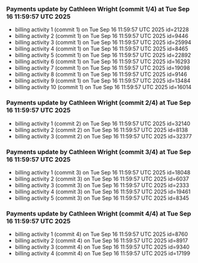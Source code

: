 
### Payments update by Cathleen Wright (commit 1/4) at Tue Sep 16 11:59:57 UTC 2025
- billing activity 1 (commit 1) on Tue Sep 16 11:59:57 UTC 2025 id=21228
- billing activity 2 (commit 1) on Tue Sep 16 11:59:57 UTC 2025 id=9446
- billing activity 3 (commit 1) on Tue Sep 16 11:59:57 UTC 2025 id=25994
- billing activity 4 (commit 1) on Tue Sep 16 11:59:57 UTC 2025 id=8465
- billing activity 5 (commit 1) on Tue Sep 16 11:59:57 UTC 2025 id=22892
- billing activity 6 (commit 1) on Tue Sep 16 11:59:57 UTC 2025 id=16293
- billing activity 7 (commit 1) on Tue Sep 16 11:59:57 UTC 2025 id=19098
- billing activity 8 (commit 1) on Tue Sep 16 11:59:57 UTC 2025 id=9146
- billing activity 9 (commit 1) on Tue Sep 16 11:59:57 UTC 2025 id=13484
- billing activity 10 (commit 1) on Tue Sep 16 11:59:57 UTC 2025 id=16014

### Payments update by Cathleen Wright (commit 2/4) at Tue Sep 16 11:59:57 UTC 2025
- billing activity 1 (commit 2) on Tue Sep 16 11:59:57 UTC 2025 id=32140
- billing activity 2 (commit 2) on Tue Sep 16 11:59:57 UTC 2025 id=8138
- billing activity 3 (commit 2) on Tue Sep 16 11:59:57 UTC 2025 id=32377

### Payments update by Cathleen Wright (commit 3/4) at Tue Sep 16 11:59:57 UTC 2025
- billing activity 1 (commit 3) on Tue Sep 16 11:59:57 UTC 2025 id=18048
- billing activity 2 (commit 3) on Tue Sep 16 11:59:57 UTC 2025 id=6037
- billing activity 3 (commit 3) on Tue Sep 16 11:59:57 UTC 2025 id=2333
- billing activity 4 (commit 3) on Tue Sep 16 11:59:57 UTC 2025 id=19461
- billing activity 5 (commit 3) on Tue Sep 16 11:59:57 UTC 2025 id=8345

### Payments update by Cathleen Wright (commit 4/4) at Tue Sep 16 11:59:57 UTC 2025
- billing activity 1 (commit 4) on Tue Sep 16 11:59:57 UTC 2025 id=8760
- billing activity 2 (commit 4) on Tue Sep 16 11:59:57 UTC 2025 id=8917
- billing activity 3 (commit 4) on Tue Sep 16 11:59:57 UTC 2025 id=9340
- billing activity 4 (commit 4) on Tue Sep 16 11:59:57 UTC 2025 id=17199
